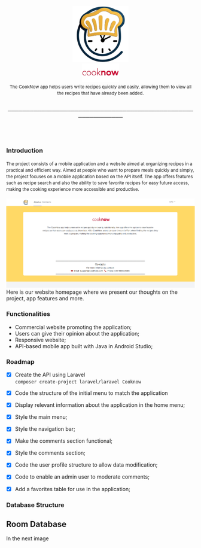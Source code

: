 <div align="center">
  <img src="https://raw.githubusercontent.com/sosoosz/PAS/refs/heads/main/imagens/logo_png.png" alt="Logo" width="150" />

</div>

<div align="center">
  <img src="https://raw.githubusercontent.com/sosoosz/PAS/refs/heads/main/imagens/cooknow.png" alt="Cooknow" width="100"/>
</div>


<div align="center">

<small>
The CookNow app helps users write recipes quickly and easily, allowing them to view all the recipes that have already been added.
</small>
</div>
<br>
  <p align="center">──────────────────────────────────────────────────────────────</p>
                    
<br>
<br>
<div>
  
### Introduction

<div>
<small>
The project consists of a mobile application and a website aimed at organizing recipes in a practical and efficient way. Aimed at people who want to prepare meals quickly and simply, the project focuses on a mobile application based on the API itself. The app offers features such as recipe search and also the ability to save favorite recipes for easy future access, making the cooking experience more accessible and productive.
</small>
  
</div>

<br>

<div>
<img src="https://raw.githubusercontent.com/sosoosz/PAS/refs/heads/main/imagens/site.png" alt="Site"/>

</div>
Here is our website homepage where we present our thoughts on the project, app features and more.

### Functionalities

- Commercial website promoting the application;
- Users can give their opinion about the application;
- Responsive website;
- API-based mobile app built with Java in Android Studio;

### Roadmap

- [x] Create the API using Laravel  
  `composer create-project laravel/laravel Cooknow`

- [x] Code the structure of the initial menu to match the application

- [x] Display relevant information about the application in the home menu;

- [x] Style the main menu;

- [x] Style the navigation bar;

- [x] Make the comments section functional;

- [x] Style the comments section;

- [x] Code the user profile structure to allow data modification;

- [x] Code to enable an admin user to moderate comments;

- [x] Add a favorites table for use in the application;

### Database Structure
## Room Database
In the next image 
